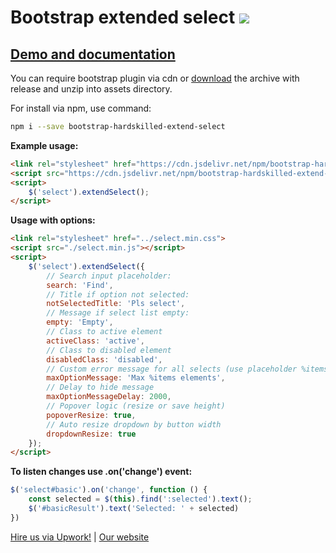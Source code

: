 # Bootstrap extended select [![](https://data.jsdelivr.com/v1/package/npm/bootstrap-hardskilled-extend-select/badge)](https://www.jsdelivr.com/package/npm/bootstrap-hardskilled-extend-select)

## [Demo and documentation](https://hardskilled.github.io/bootstrap-hardskilled-extend-select/docs/)

You can require bootstrap plugin via cdn or [download](https://github.com/hardskilled/bootstrap-hardskilled-extend-select/releases) the archive with release and unzip into assets directory.

For install via npm, use command:
```bash
npm i --save bootstrap-hardskilled-extend-select
```

**Example usage:**

```html
<link rel="stylesheet" href="https://cdn.jsdelivr.net/npm/bootstrap-hardskilled-extend-select@1.1.1/css/select.min.css">
<script src="https://cdn.jsdelivr.net/npm/bootstrap-hardskilled-extend-select@1.1.1/src/select.min.js"></script>
<script>
    $('select').extendSelect();
</script>
```

**Usage with options:**
```html
<link rel="stylesheet" href="../select.min.css">
<script src="./select.min.js"></script>
<script>
    $('select').extendSelect({
        // Search input placeholder:
        search: 'Find',
        // Title if option not selected:
        notSelectedTitle: 'Pls select',
        // Message if select list empty:
        empty: 'Empty',
        // Class to active element
        activeClass: 'active',
        // Class to disabled element
        disabledClass: 'disabled',
        // Custom error message for all selects (use placeholder %items)
        maxOptionMessage: 'Max %items elements',
        // Delay to hide message
        maxOptionMessageDelay: 2000,
        // Popover logic (resize or save height)
        popoverResize: true,
        // Auto resize dropdown by button width
        dropdownResize: true
    });
</script>
```

**To listen changes use .on('change') event:**
```javascript
$('select#basic').on('change', function () {
    const selected = $(this).find(':selected').text();
    $('#basicResult').text('Selected: ' + selected)
})
```

[Hire us via Upwork!](https://www.upwork.com/o/companies/_~01b5cde52d5f4ead84/) | [Our website](https://hardskilled.com)
